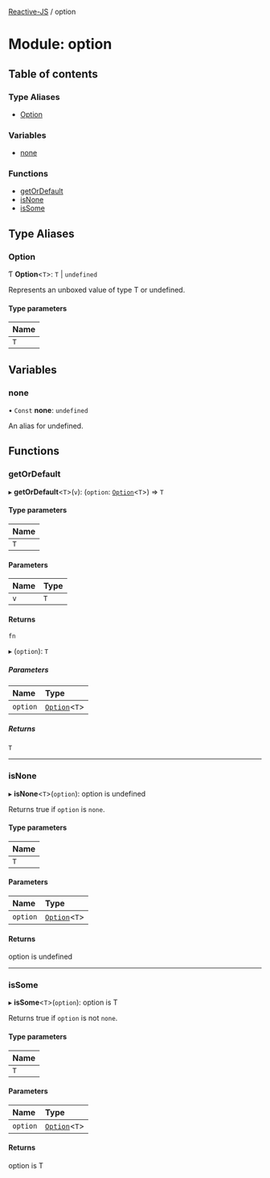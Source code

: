 [Reactive-JS](../README.md) / option

# Module: option

## Table of contents

### Type Aliases

- [Option](option.md#option)

### Variables

- [none](option.md#none)

### Functions

- [getOrDefault](option.md#getordefault)
- [isNone](option.md#isnone)
- [isSome](option.md#issome)

## Type Aliases

### Option

Ƭ **Option**<`T`\>: `T` \| `undefined`

Represents an unboxed value of type T or undefined.

#### Type parameters

| Name |
| :------ |
| `T` |

## Variables

### none

• `Const` **none**: `undefined`

An alias for undefined.

## Functions

### getOrDefault

▸ **getOrDefault**<`T`\>(`v`): (`option`: [`Option`](option.md#option)<`T`\>) => `T`

#### Type parameters

| Name |
| :------ |
| `T` |

#### Parameters

| Name | Type |
| :------ | :------ |
| `v` | `T` |

#### Returns

`fn`

▸ (`option`): `T`

##### Parameters

| Name | Type |
| :------ | :------ |
| `option` | [`Option`](option.md#option)<`T`\> |

##### Returns

`T`

___

### isNone

▸ **isNone**<`T`\>(`option`): option is undefined

Returns true if `option` is `none`.

#### Type parameters

| Name |
| :------ |
| `T` |

#### Parameters

| Name | Type |
| :------ | :------ |
| `option` | [`Option`](option.md#option)<`T`\> |

#### Returns

option is undefined

___

### isSome

▸ **isSome**<`T`\>(`option`): option is T

Returns true if `option` is not `none`.

#### Type parameters

| Name |
| :------ |
| `T` |

#### Parameters

| Name | Type |
| :------ | :------ |
| `option` | [`Option`](option.md#option)<`T`\> |

#### Returns

option is T
